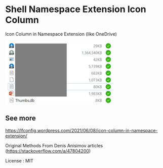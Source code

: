# Shell Namespace Extension Icon Column
Icon Column in Namespace Extension (like OneDrive)

![Alt text](/result/results.png)


## See more
https://lfconfig.wordpress.com/2021/06/08/icon-column-in-namespace-extension/

Original Methods From Denis Anisimov articles (https://stackoverflow.com/a/47804200)

License : MIT